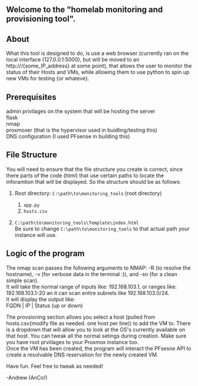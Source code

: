 ## Welcome to the "homelab monitoring and provisioning tool". 

## About
What this tool is designed to do, is use a web browser (currently ran on the local interface (127.0.0.1:5000), but will be moved to an http:///{some_IP_address} at some point), that allows the user to monitor the status of their Hosts and VMs, while allowing them to use python to spin up new VMs for testing {or whateve}.

## Prerequisites
admin privilages on the system that will be hosting the server  
flask  
nmap  
proxmoxer (that is the hypervisor used in buidling/testing this)  
DNS configuration (I used PFsense in building this)

## File Structure
You will need to ensure that the file structure you create is correct, since there parts of the code (html) that use certain paths to locate the inforamtion that will be displayed. So the structure should be as follows:
1. Root directory: `C:\path\to\monitoring_tools` (root directory)
   1. `app.py`
   2. `hosts.csv`

2. `C:\path\to\monitoring_tools\Template\index.html`  
Be sure to change `C:\path\to\monitoring_tools` to that actual path your instance will use.

## Logic of the program
The nmap scan passes the following arguments to NMAP: -R (to resolve the hostname), -v (for verbose data in the terminal :)), and -sn (for a clean simple scan).  
It will take the normal range of inputs like: 192.168.103.1, or ranges like: 192.168.103.1-20 an it can scan entire subnets like 192.168.103.0/24.  
It will display the output like:  
FQDN | IP | Status (up or down)  

The provsioning section allows you select a host (pulled from hosts.csv{modify file as needed. one host per line)) to add the VM to. There is a dropdown that will allow you to look at the OS's currently available on that host. You can tweak all the normal setings during creation. Make sure you have root prviilages to your Proxmox instance too.  
Once the VM has been created, the program will interact the PFsesne API to create a resolvable DNS reservation for the newly created VM.  

Have fun. Feel free to tweak as needed!  

-Andrew (AnCo!)

